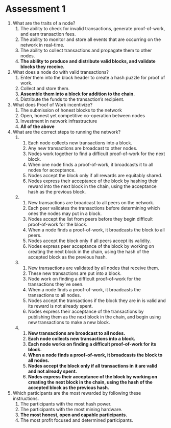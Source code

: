 # Assessment 1



1. What are the traits of a node?
   1. The ability to check for invalid transactions, generate proof-of-work, and earn transaction fees.
   2. The ability to monitor and store all events that are occurring on the network in real-time.
   3. The ability to collect transactions and propagate them to other nodes.
   4. **The ability to produce and distribute valid blocks, and validate blocks they receive.**
2. What does a node do with valid transactions?
   1. Enter them into the block header to create a hash puzzle for proof of work.
   2. Collect and store them.
   3. **Assemble them into a block for addition to the chain.**
   4. Distribute the funds to the transaction’s recipient.
3. What does Proof of Work incentivize?
   1. The submission of honest blocks to the network
   2. Open, honest yet competitive co-operation between nodes
   3. Investment in network infrastructure
   4. **All of the above**
4. What are the correct steps to running the network?
   1. &#x20;
      1. Each node collects new transactions into a block.
      2. Any new transactions are broadcast to other nodes.
      3. Nodes work together to find a difficult proof-of-work for the next block.
      4. When one node finds a proof-of-work, it broadcasts it to all nodes for acceptance.
      5. Nodes accept the block only if all rewards are equitably shared.
      6. Nodes express their acceptance of the block by hashing their reward into the next block in the chain, using the acceptance hash as the previous block.
   2. &#x20;
      1. New transactions are broadcast to all peers on the network.
      2. Each peer validates the transactions before determining which ones the nodes may put in a block.
      3. Nodes accept the list from peers before they begin difficult proof-of-work for the block.
      4. When a node finds a proof-of-work, it broadcasts the block to all peers.
      5. Nodes accept the block only if all peers accept its validity.
      6. Nodes express peer acceptance of the block by working on creating the next block in the chain, using the hash of the accepted block as the previous hash.
   3. &#x20;
      1. New transactions are validated by all nodes that receive them.
      2. These new transactions are put into a block.
      3. Node work on finding a difficult proof-of-work for the transactions they’ve seen.
      4. When a node finds a proof-of-work, it broadcasts the transactions to all nodes.
      5. Nodes accept the transactions if the block they are in is valid and its reward is not already spent.
      6. Nodes express their acceptance of the transactions by publishing them as the next block in the chain, and begin using new transactions to make a new block.
   4. &#x20;
      1. **New transactions are broadcast to all nodes.**
      2. **Each node collects new transactions into a block.**
      3. **Each node works on finding a difficult proof-of-work for its block.**
      4. **When a node finds a proof-of-work, it broadcasts the block to all nodes.**
      5. **Nodes accept the block only if all transactions in it are valid and not already spent.**
      6. **Nodes express their acceptance of the block by working on creating the next block in the chain, using the hash of the accepted block as the previous hash.**
5. &#x20;Which participants are the most rewarded by following these instructions.
   1. The participants with the most hash power.
   2. The participants with the most mining hardware.
   3. **The most honest, open and capable participants.**
   4. The most profit focused and determined participants.
